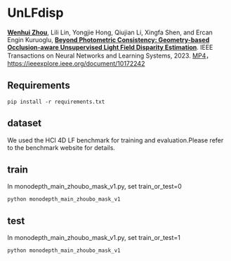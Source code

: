 # UnLFdisp

[**Wenhui Zhou**](https://faculty.hdu.edu.cn/jsjxy/zwh_en/main.htm), Lili Lin, Yongjie Hong, Qiujian Li, Xingfa Shen, and Ercan Engin Kuruoglu, [**Beyond Photometric Consistency: Geometry-based Occlusion-aware Unsupervised Light Field Disparity Estimation**](https://ieeexplore.ieee.org/document/10172242). IEEE Transactions on Neural Networks and Learning Systems, 2023. [MP4](https://faculty.hdu.edu.cn/_upload/article/videos/13/d3/7edf42a345ddab5a383b47a4703f/ca0e6827-5f04-4bee-87c8-153b2957dbbc.mp4)，https://ieeexplore.ieee.org/document/10172242 

## Requirements

```
pip install -r requirements.txt
```



## dataset

We used the HCI 4D LF benchmark for training and evaluation.Please refer to the benchmark website for details.

## train

In monodepth_main_zhoubo_mask_v1.py, set train_or_test=0

```
python monodepth_main_zhoubo_mask_v1
```

## test

In monodepth_main_zhoubo_mask_v1.py, set train_or_test=1

```
python monodepth_main_zhoubo_mask_v1
```

